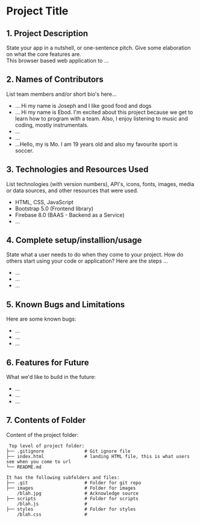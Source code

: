 # Project Title

## 1. Project Description
State your app in a nutshell, or one-sentence pitch. Give some elaboration on what the core features are.  
This browser based web application to ... 


## 2. Names of Contributors
List team members and/or short bio's here... 
* ... Hi my name is Joseph and I like good food and dogs
* ... Hi my name is Ebod. I'm excited about this project because we get to learn how to program with a team. Also, I enjoy listening to music and coding, mostly instrumentals.
* ... 
* ...
* ...Hello, my is Mo. I am 19 years old and also my favourite sport is soccer.
	
## 3. Technologies and Resources Used
List technologies (with version numbers), API's, icons, fonts, images, media or data sources, and other resources that were used.
* HTML, CSS, JavaScript
* Bootstrap 5.0 (Frontend library)
* Firebase 8.0 (BAAS - Backend as a Service)
* ...

## 4. Complete setup/installion/usage
State what a user needs to do when they come to your project.  How do others start using your code or application?
Here are the steps ...
* ...
* ...
* ...

## 5. Known Bugs and Limitations
Here are some known bugs:
* ...
* ...
* ...

## 6. Features for Future
What we'd like to build in the future:
* ...
* ...
* ...
	
## 7. Contents of Folder
Content of the project folder:

```
 Top level of project folder: 
├── .gitignore               # Git ignore file
├── index.html               # landing HTML file, this is what users see when you come to url
└── README.md

It has the following subfolders and files:
├── .git                     # Folder for git repo
├── images                   # Folder for images
    /blah.jpg                # Acknowledge source
├── scripts                  # Folder for scripts
    /blah.js                 # 
├── styles                   # Folder for styles
    /blah.css                # 



```




